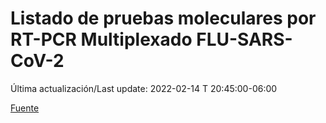 # Listado de pruebas moleculares por RT-PCR Multiplexado FLU-SARS-CoV-2

Última actualización/Last update: 2022-02-14 T 20:45:00-06:00

 [Fuente](https://www.gob.mx/salud/documentos/listado-de-pruebas-moleculares-por-rt-pcr-multiplexado-flu-sars-cov-2?state=published)
